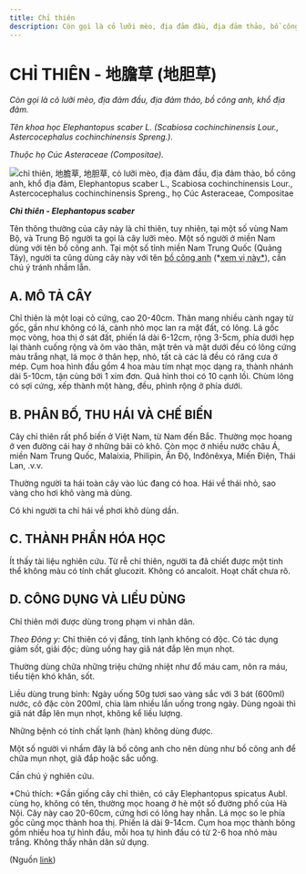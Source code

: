 ```yaml
---
title: Chỉ thiên
description: Còn gọi là cỏ lưỡi mèo, địa đảm đầu, địa đảm thảo, bồ công anh, khổ địa đảm. Tên khoa học Elephantopus scaber L. (Scabiosa cochinchinensis Lour., Astercocephalus cochinchinensis Spreng.). Thuộc họ Cúc Asteraceae (Compositae). Tên thông thường của cây này là chỉ thiên, tuy nhiên, tại một số vùng Nam Bộ, và Trung Bộ người ta gọi là cây lưỡi mèo. Một số người ở miền Nam dùng với tên bồ công anh. Tại một số tỉnh miền Nam Trung Quốc (Quảng Tây), người ta cũng dùng cây này với tên bồ công anh (xem vị này), cần chú ý tránh nhầm lẫn.
---
```

# CHỈ THIÊN - 地膽草 (地胆草)

*Còn gọi là cỏ lưỡi mèo, địa đảm đầu, địa đảm thảo, bồ công anh, khổ địa đảm.*

*Tên khoa học Elephantopus scaber L. (Scabiosa cochinchinensis Lour., Astercocephalus cochinchinensis Spreng.).*

*Thuộc họ Cúc Asteraceae (Compositae).*

![chỉ thiên, 地膽草, 地胆草, cỏ lưỡi mèo, địa đảm đầu, địa đảm thảo, bồ công anh, khổ địa đảm, Elephantopus scaber L., Scabiosa cochinchinensis Lour., Astercocephalus cochinchinensis Spreng., họ Cúc Asteraceae, Compositae](/imgs/do-tat-loi/ctvvtvn/chi-thien.jpg)

***Chỉ thiên - Elephantopus scaber***

Tên thông thường của cây này là chỉ thiên, tuy nhiên, tại một số vùng Nam Bộ, và Trung Bộ người ta gọi là cây lưỡi mèo. Một số người ở miền Nam dùng với tên bồ công anh. Tại một số tỉnh miền Nam Trung Quốc (Quảng Tây), người ta cũng dùng cây này với tên [bồ công anh](/nhung-cay-thuoc-va-vi-thuoc-viet-nam/ket-qua-tra-cuu/bo-cong-anh) (*[xem vị này*](/nhung-cay-thuoc-va-vi-thuoc-viet-nam/ket-qua-tra-cuu/bo-cong-anh)), cần chú ý tránh nhầm lẫn.

## A. MÔ TẢ CÂY

Chỉ thiên là một loại cỏ cứng, cao 20-40cm. Thân mang nhiều cành ngay từ gốc, gần như không có lá, cành nhỏ mọc lan ra mặt đất, có lông. Lá gốc mọc vòng, hoa thị ở sát đất, phiến lá dài 6-12cm, rộng 3-5cm, phía dưới hẹp lại thành cuống rộng và ôm vào thân, mặt trên và mặt dưới đều có lông cứng màu trắng nhạt, lá mọc ở thân hẹp, nhỏ, tất cả các lá đều có răng cưa ở mép. Cụm hoa hình đầu gồm 4 hoa màu tím nhạt mọc dạng ra, thành nhánh dài 5-10cm, tận cùng bởi 1 xim đơn. Quả hình thoi có 10 cạnh lồi. Chùm lông có sợi cứng, xếp thành một hàng, đều, phình rộng ở phía dưới.

## B. PHÂN BỐ, THU HÁI VÀ CHẾ BIẾN

Cây chỉ thiên rất phổ biến ở Việt Nam, từ Nam đến Bắc. Thường mọc hoang ở ven đường cái hay ở những bãi cỏ khô. Còn mọc ở nhiều nước châu Á, miền Nam Trung Quốc, Malaixia, Philipin, Ấn Độ, Inđônêxya, Miến Điện, Thái Lan, .v.v.

Thường người ta hái toàn cây vào lúc đang có hoa. Hái về thái nhỏ, sao vàng cho hơi khô vàng mà dùng.

Có khi người ta chỉ hái về phơi khô dùng dần.

## C. THÀNH PHẦN HÓA HỌC

Ít thấy tài liệu nghiên cứu. Từ rễ chỉ thiên, người ta đã chiết được một tinh thể không màu có tính chất glucozit. Không có ancaloit. Hoạt chất chưa rõ.

## D. CÔNG DỤNG VÀ LIỀU DÙNG

Chỉ thiên mới được dùng trong phạm vi nhân dân.

*Theo Đông y:* Chỉ thiên có vị đắng, tính lạnh không có độc. Có tác dụng giảm sốt, giải độc; dùng uống hay giã nát đắp lên mụn nhọt.

Thường dùng chữa những triệu chứng nhiệt như đổ máu cam, nôn ra máu, tiểu tiện khó khăn, sốt.

Liều dùng trung bình: Ngày uống 50g tươi sao vàng sắc với 3 bát (600ml) nước, cô đặc còn 200ml, chia làm nhiều lần uống trong ngày. Dùng ngoài thì giã nát đắp lên mụn nhọt, không kể liều lượng.

Những bệnh có tính chất lạnh (hàn) không dùng được.

Một số người vì nhầm đây là bồ công anh cho nên dùng như bồ công anh để chữa mụn nhọt, giã đắp hoặc sắc uống.

Cần chú ý nghiên cứu.

*Chú thích: *Gần giống cây chỉ thiên, có cây Elephantopus spicatus Aubl. cùng họ, không có tên, thường mọc hoang ở hè một số đường phố của Hà Nội. Cây này cao 20-60cm, cứng hơi có lông hay nhẵn. Lá mọc so le phía gốc cũng mọc thành hoa thị. Phiến lá dài 9-14cm. Cụm hoa mọc thành bông gồm nhiều hoa tự hình đầu, mỗi hoa tự hình đầu có từ 2-6 hoa nhỏ màu trắng. Không thấy nhân dân sử dụng.

(Nguồn <a href="http://www.thuocvuonnha.com/nhung-cay-thuoc-va-vi-thuoc-viet-nam/ket-qua-tra-cuu/chi-thien" target="_blank">link</a>)
